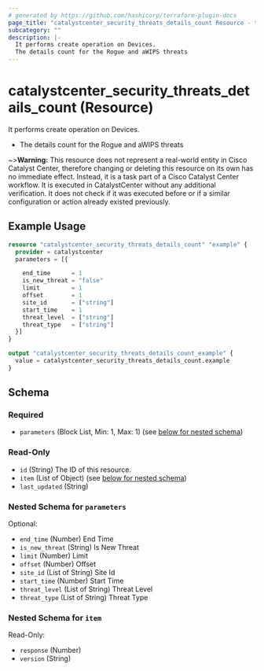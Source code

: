 ```yaml
---
# generated by https://github.com/hashicorp/terraform-plugin-docs
page_title: "catalystcenter_security_threats_details_count Resource - terraform-provider-catalystcenter"
subcategory: ""
description: |-
  It performs create operation on Devices.
  The details count for the Rogue and aWIPS threats
---
```


# catalystcenter_security_threats_details_count (Resource)

It performs create operation on Devices.

- The details count for the Rogue and aWIPS threats


~>**Warning:**
This resource does not represent a real-world entity in Cisco Catalyst Center, therefore changing or deleting this resource on its own has no immediate effect.
Instead, it is a task part of a Cisco Catalyst Center workflow. It is executed in CatalystCenter without any additional verification. It does not check if it was executed before or if a similar configuration or action already existed previously.

## Example Usage

```terraform
resource "catalystcenter_security_threats_details_count" "example" {
  provider = catalystcenter
  parameters = [{

    end_time      = 1
    is_new_threat = "false"
    limit         = 1
    offset        = 1
    site_id       = ["string"]
    start_time    = 1
    threat_level  = ["string"]
    threat_type   = ["string"]
  }]
}

output "catalystcenter_security_threats_details_count_example" {
  value = catalystcenter_security_threats_details_count.example
}
```

<!-- schema generated by tfplugindocs -->
## Schema

### Required

- `parameters` (Block List, Min: 1, Max: 1) (see [below for nested schema](#nestedblock--parameters))

### Read-Only

- `id` (String) The ID of this resource.
- `item` (List of Object) (see [below for nested schema](#nestedatt--item))
- `last_updated` (String)

<a id="nestedblock--parameters"></a>
### Nested Schema for `parameters`

Optional:

- `end_time` (Number) End Time
- `is_new_threat` (String) Is New Threat
- `limit` (Number) Limit
- `offset` (Number) Offset
- `site_id` (List of String) Site Id
- `start_time` (Number) Start Time
- `threat_level` (List of String) Threat Level
- `threat_type` (List of String) Threat Type


<a id="nestedatt--item"></a>
### Nested Schema for `item`

Read-Only:

- `response` (Number)
- `version` (String)
